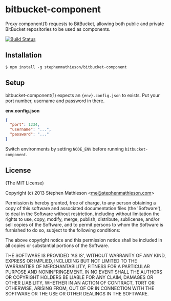 
# bitbucket-component

  Proxy component(1) requests to BitBucket, allowing both public and private BitBucket repositories to be used as components.

[![Build Status](https://travis-ci.org/stephenmathieson/bitbucket-component.png)](https://travis-ci.org/stephenmathieson/bitbucket-component)

## Installation

    $ npm install -g stephenmathieson/bitbucket-component

## Setup

  bitbucket-component(1) expects an `{env}.config.json` to exists.  Put your port number, username and password in there.

  **env.config.json**

```json
{
  "port": 1234,
  "username": "...",
  "password": "..."
}
```

  Switch environments by setting `NODE_ENV` before running `bitbucket-component`.

## License 

(The MIT License)

Copyright (c) 2013 Stephen Mathieson &lt;me@stephenmathieson.com&gt;

Permission is hereby granted, free of charge, to any person obtaining
a copy of this software and associated documentation files (the
'Software'), to deal in the Software without restriction, including
without limitation the rights to use, copy, modify, merge, publish,
distribute, sublicense, and/or sell copies of the Software, and to
permit persons to whom the Software is furnished to do so, subject to
the following conditions:

The above copyright notice and this permission notice shall be
included in all copies or substantial portions of the Software.

THE SOFTWARE IS PROVIDED 'AS IS', WITHOUT WARRANTY OF ANY KIND,
EXPRESS OR IMPLIED, INCLUDING BUT NOT LIMITED TO THE WARRANTIES OF
MERCHANTABILITY, FITNESS FOR A PARTICULAR PURPOSE AND NONINFRINGEMENT.
IN NO EVENT SHALL THE AUTHORS OR COPYRIGHT HOLDERS BE LIABLE FOR ANY
CLAIM, DAMAGES OR OTHER LIABILITY, WHETHER IN AN ACTION OF CONTRACT,
TORT OR OTHERWISE, ARISING FROM, OUT OF OR IN CONNECTION WITH THE
SOFTWARE OR THE USE OR OTHER DEALINGS IN THE SOFTWARE.